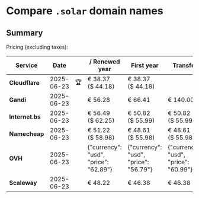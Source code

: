 # Compare `.solar` domain names

## Summary

Pricing (excluding taxes):

| Service | Date |  | / Renewed year | First year | Transfer | Restoration |
|--|--|--|--|--|--|--|
| **Cloudflare** | 2025-06-23 | 🏆 | € 38.37<br>($ 44.18) | € 38.37<br>($ 44.18) |  |  |
| **Gandi** | 2025-06-23 |  | € 56.28 | € 66.41 | € 140.00 | € 117.43 |
| **Internet.bs** | 2025-06-23 |  | € 56.49<br>($ 62.25) | € 50.82<br>($ 55.99) | € 50.82<br>($ 55.99) | € 253.65<br>($ 279.45) |
| **Namecheap** | 2025-06-23 |  | € 51.22<br>($ 58.98) | € 48.61<br>($ 55.98) | € 48.61<br>($ 55.98) |  |
| **OVH** | 2025-06-23 |  | {"currency": "usd", "price": "62.89"} | {"currency": "usd", "price": "56.79"} | {"currency": "usd", "price": "60.99"} |  |
| **Scaleway** | 2025-06-23 |  | € 48.22 | € 46.38 | € 46.38 | € 51.74 |

